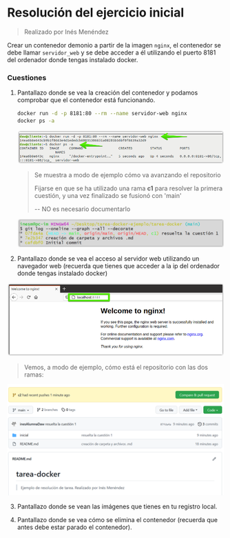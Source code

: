 # Resolución del ejercicio inicial

> Realizado por Inés Menéndez

Crear un contenedor demonio a partir de la imagen `nginx`, el contenedor se debe llamar `servidor_web` y se debe acceder a él utilizando el puerto 8181 del ordenador donde tengas instalado docker.

### Cuestiones 

1. Pantallazo donde se vea la creación del contenedor y podamos comprobar que el contenedor está funcionando.

   ```bash
   docker run -d -p 8181:80 --rm --name servidor-web nginx
   docker ps -a
   ```

   <img src="Ejercicio%20inicial.assets/image-20220309161117043.png" alt="image-20220309161117043" style="zoom:80%;" />

   > Se muestra a modo de ejemplo cómo va avanzando el repositorio 
   >
   > Fijarse en que se ha utilizado una rama **c1** para resolver la primera cuestión, y una vez finalizado se fusionó con 'main'
   >
   > -- NO es necesario documentarlo

   ![image-20220309161645365](Ejercicio%20inicial.assets/image-20220309161645365.png)

2. Pantallazo donde se vea el acceso al servidor web utilizando un navegador web (recuerda que tienes que acceder a la ip del ordenador donde tengas instalado docker)

<img src="Ejercicio%20inicial.assets/image-20220309161929825.png" alt="image-20220309161929825" style="zoom:67%;" />

> Vemos, a modo de ejemplo, cómo está el repositorio con las dos ramas:

<img src="Ejercicio%20inicial.assets/image-20220309162242419.png" alt="image-20220309162242419" style="zoom:50%;" />

3. Pantallazo donde se vean las imágenes que tienes en tu registro local.

1. Pantallazo donde se vea cómo se elimina el contenedor (recuerda que antes debe estar parado el contenedor).
